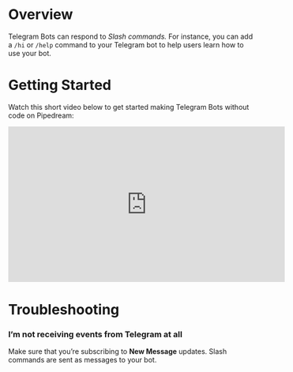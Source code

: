 # Overview

Telegram Bots can respond to _Slash commands._ For instance, you can add a `/hi` or `/help` command to your Telegram bot to help users learn how to use your bot.

# Getting Started

Watch this short video below to get started making Telegram Bots without code on Pipedream:

<iframe width="560" height="315" src="https://www.youtube.com/embed/Tv2eT0CxoP4" title="YouTube video player" frameborder="0" allow="accelerometer; autoplay; clipboard-write; encrypted-media; gyroscope; picture-in-picture" allowfullscreen></iframe>

# Troubleshooting

### I’m not receiving events from Telegram at all

Make sure that you’re subscribing to **New Message** updates. Slash commands are sent as messages to your bot.
